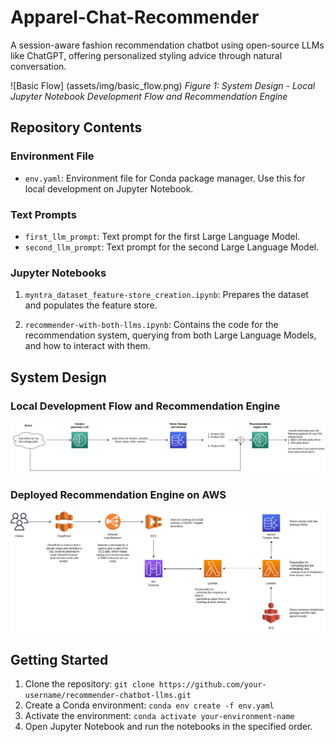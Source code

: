 # Apparel-Chat-Recommender

A session-aware fashion recommendation chatbot using open-source LLMs like ChatGPT, offering personalized styling advice through natural conversation.

![Basic Flow] (assets/img/basic_flow.png)
*Figure 1: System Design - Local Jupyter Notebook Development Flow and Recommendation Engine*

## Repository Contents

### Environment File
- `env.yaml`: Environment file for Conda package manager. Use this for local development on Jupyter Notebook.

### Text Prompts
- `first_llm_prompt`: Text prompt for the first Large Language Model.
- `second_llm_prompt`: Text prompt for the second Large Language Model.

### Jupyter Notebooks
1. `myntra_dataset_feature-store_creation.ipynb`: Prepares the dataset and populates the feature store.

2. `recommender-with-both-llms.ipynb`: Contains the code for the recommendation system, querying from both Large Language Models, and how to interact with them.

## System Design

### Local Development Flow and Recommendation Engine
![Local Development Flow](assets/img/basic_flow.png)

### Deployed Recommendation Engine on AWS
![Deployment](assets/img/deployment.png)

## Getting Started

1. Clone the repository: `git clone https://github.com/your-username/recommender-chatbot-llms.git`
2. Create a Conda environment: `conda env create -f env.yaml`
3. Activate the environment: `conda activate your-environment-name`
4. Open Jupyter Notebook and run the notebooks in the specified order.

